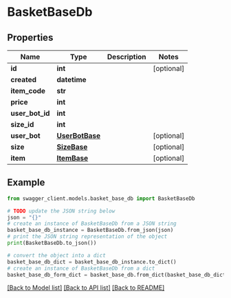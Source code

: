 # BasketBaseDb


## Properties

Name | Type | Description | Notes
------------ | ------------- | ------------- | -------------
**id** | **int** |  | [optional] 
**created** | **datetime** |  | 
**item_code** | **str** |  | 
**price** | **int** |  | 
**user_bot_id** | **int** |  | 
**size_id** | **int** |  | 
**user_bot** | [**UserBotBase**](UserBotBase.md) |  | [optional] 
**size** | [**SizeBase**](SizeBase.md) |  | [optional] 
**item** | [**ItemBase**](ItemBase.md) |  | [optional] 

## Example

```python
from swagger_client.models.basket_base_db import BasketBaseDb

# TODO update the JSON string below
json = "{}"
# create an instance of BasketBaseDb from a JSON string
basket_base_db_instance = BasketBaseDb.from_json(json)
# print the JSON string representation of the object
print(BasketBaseDb.to_json())

# convert the object into a dict
basket_base_db_dict = basket_base_db_instance.to_dict()
# create an instance of BasketBaseDb from a dict
basket_base_db_form_dict = basket_base_db.from_dict(basket_base_db_dict)
```
[[Back to Model list]](../README.md#documentation-for-models) [[Back to API list]](../README.md#documentation-for-api-endpoints) [[Back to README]](../README.md)


